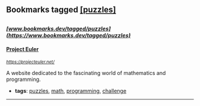 ## Bookmarks tagged [[puzzles]](https://www.bookmarks.dev/search?q=[puzzles])

_<sup><sup>[www.bookmarks.dev/tagged/puzzles](https://www.bookmarks.dev/tagged/puzzles)</sup></sup>_
---
#### [Project Euler](https://projecteuler.net/)
_<sup>https://projecteuler.net/</sup>_

A website dedicated to the fascinating world of mathematics and programming. 
* **tags**: [puzzles](../tagged/puzzles.md), [math](../tagged/math.md), [programming](../tagged/programming.md), [challenge](../tagged/challenge.md)
---
